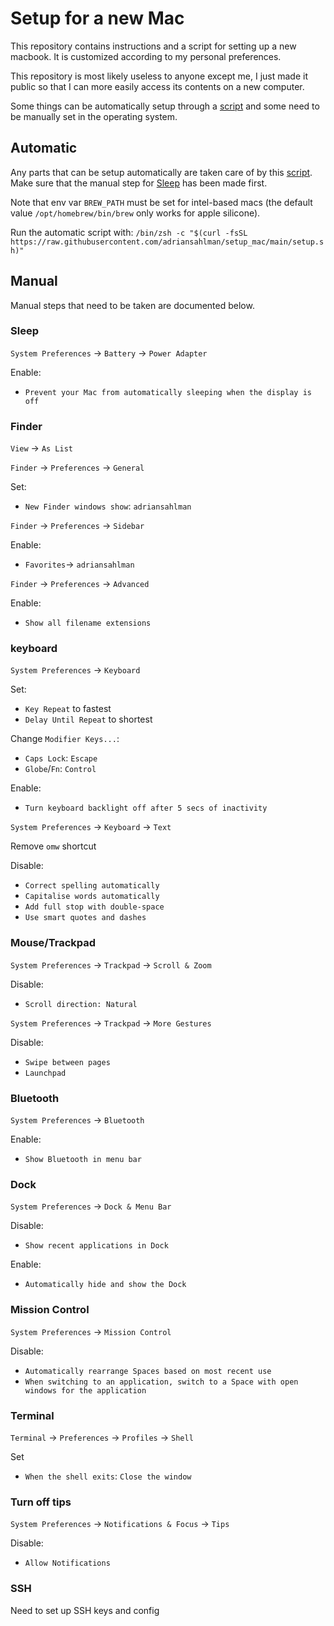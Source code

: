 # Setup for a new Mac
This repository contains instructions and a script for setting up a new macbook. It is customized according to my personal preferences.

This repository is most likely useless to anyone except me, I just made it public so that I can more easily access its contents on a new computer.

Some things can be automatically setup through a [script](/setup) and some need to be manually set in the operating system.

## Automatic
Any parts that can be setup automatically are taken care of by this [script](/setup). Make sure that the manual step for [Sleep](#Sleep) has been made first.

Note that env var `BREW_PATH` must be set for intel-based macs (the default value `/opt/homebrew/bin/brew` only works for apple silicone).

Run the automatic script with:
`/bin/zsh -c "$(curl -fsSL https://raw.githubusercontent.com/adriansahlman/setup_mac/main/setup.sh)"`

## Manual
Manual steps that need to be taken are documented below.

### Sleep
`System Preferences` -> `Battery` -> `Power Adapter`

Enable:
* `Prevent your Mac from automatically sleeping when the display is off`


### Finder
`View` -> `As List`


`Finder` -> `Preferences` -> `General`


Set:
* `New Finder windows show`: `adriansahlman`


`Finder` -> `Preferences` -> `Sidebar`

Enable:
* `Favorites`-> `adriansahlman`


`Finder` -> `Preferences` -> `Advanced`

Enable:
* `Show all filename extensions`

### keyboard
`System Preferences` -> `Keyboard`

Set:
* `Key Repeat` to fastest
* `Delay Until Repeat` to shortest

Change `Modifier Keys...`:
* `Caps Lock`: `Escape`
* `Globe`/`Fn`: `Control`

Enable:
* `Turn keyboard backlight off after 5 secs of inactivity`

`System Preferences` -> `Keyboard` -> `Text`

Remove `omw` shortcut

Disable:
* `Correct spelling automatically`
* `Capitalise words automatically`
* `Add full stop with double-space`
* `Use smart quotes and dashes`


### Mouse/Trackpad
`System Preferences` -> `Trackpad` -> `Scroll & Zoom`

Disable:
* `Scroll direction: Natural`

`System Preferences` -> `Trackpad` -> `More Gestures`

Disable:
* `Swipe between pages`
* `Launchpad`


### Bluetooth
`System Preferences` -> `Bluetooth`

Enable:
* `Show Bluetooth in menu bar`


### Dock
`System Preferences` -> `Dock & Menu Bar`

Disable:
* `Show recent applications in Dock`

Enable:
* `Automatically hide and show the Dock`

### Mission Control
`System Preferences` -> `Mission Control`

Disable:
* `Automatically rearrange Spaces based on most recent use`
* `When switching to an application, switch to a Space with open windows for the application`


### Terminal
`Terminal` -> `Preferences` -> `Profiles` -> `Shell`

Set
* `When the shell exits`: `Close the window`


### Turn off tips
`System Preferences` -> `Notifications & Focus` -> `Tips`

Disable:
* `Allow Notifications`


### SSH
Need to set up SSH keys and config
